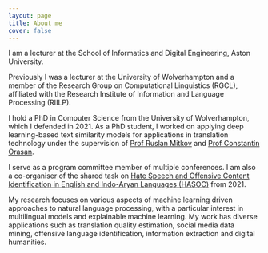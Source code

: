 ```yaml
---
layout: page
title: About me
cover: false
---
```

I am a lecturer at the School of Informatics and Digital Engineering, Aston University. 

Previously I was a lecturer at the University of Wolverhampton and a member of the Research Group on Computational Linguistics (RGCL), affiliated with the Research Institute of Information and Language Processing (RIILP).

I hold a PhD in Computer Science from the University of Wolverhampton, which I defended in 2021. As a PhD student, I worked on applying deep learning-based text similarity models for applications in translation technology under the supervision of [Prof Ruslan Mitkov](https://researchers.wlv.ac.uk/R.Mitkov) and [Prof Constantin Orasan](https://dinel.org.uk/).

I serve as a program committee member of multiple conferences. I am also a co-organiser of the shared task on [Hate Speech and Offensive Content Identification in English and Indo-Aryan Languages (HASOC)](https://hasocfire.github.io/hasoc/2022/index.html) from 2021.

My research focuses on various aspects of machine learning driven approaches to natural language processing, with a particular interest in multilingual models and explainable machine learning. My work has diverse applications such as translation quality estimation, social media data mining, offensive language identification, information extraction and digital humanities.

